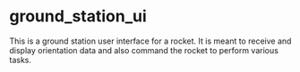 # ground_station_ui
This is a ground station user interface for a rocket. It is meant to receive and display orientation data and also command the rocket to perform various tasks. 

